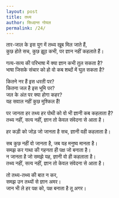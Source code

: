 ```yaml
---  
layout: post  
title: तथ्य
author: सिध्दान्त गोयल
permalink: /24/
---  
```

तार-जाल के इस युग में तथ्य खूब मिल जाते हैं,  
कुछ होते सच, कुछ झूठ कभी, पर ज्ञान नहीं कहलाते हैं।  
  
गत्य-सत्य की परिभाषा में क्या ज्ञान कभी तुल सकता है?  
भाषा जिसके संचार को हो वो कब शब्दों में घुल सकता है?  
  
कितने नर हैं इस धरती पर?  
कितना जल है इस भूमि पर?  
जल के अंत पर क्या होगा कहर?  
यह सवाल नहीं कुछ मुश्किल हैं!

पर जानता हर तथ्य हर पोथी को वो भी ज्ञानी कब कहलाता है?  
तथ्य नहीं, सत्य नहीं, ज्ञान तो केवल संवेदना से आता है।  
  
हर कड़ी को जोड़ जो जानता है सच, ज्ञानी वही कहलाता है।  
  
सब कुछ नहीं वो जानता है,
जब यह मनुष्य मानता है।  
समझ कर गाथा की गहनता ही पक्ष जो बनाता है।  
न जानता है जो समझे यह, ज्ञानी वो ही कहलाता है।  
तथ्य नहीं, सत्य नहीं, ज्ञान तो केवल संवेदना से आता है।  
  
तो तथ्य-तथ्य की बात न कर,  
समझ उन तथ्यों से ज्ञान अमर।  
जान भी ले हर पक्ष को, पक्ष बनाता है तू अगर।

